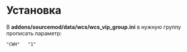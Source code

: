 # Установка

В **addons/sourcemod/data/wcs/wcs_vip_group.ini** в нужную группу прописать параметр:
```
"CWH"   "1"
```
